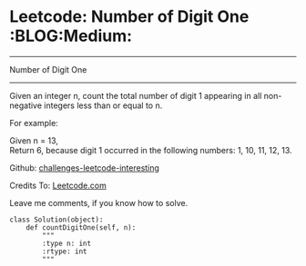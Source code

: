 # Leetcode: Number of Digit One     :BLOG:Medium:


---

Number of Digit One  

---

Given an integer n, count the total number of digit 1 appearing in all non-negative integers less than or equal to n.  

For example:  

Given n = 13,  
Return 6, because digit 1 occurred in the following numbers: 1, 10, 11, 12, 13.  

Github: [challenges-leetcode-interesting](https://github.com/DennyZhang/challenges-leetcode-interesting/tree/master/number-of-digit-one)  

Credits To: [Leetcode.com](https://leetcode.com/problems/number-of-digit-one/description/)  

Leave me comments, if you know how to solve.  

    class Solution(object):
        def countDigitOne(self, n):
            """
            :type n: int
            :rtype: int
            """